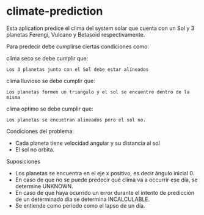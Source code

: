 # climate-prediction




Esta aplication predice el clima del system solar que cuenta con un Sol y 3 planetas
Ferengi, Vulcano y Betasoid respectivamente.

Para predecir debe cumplirse ciertas condiciones como:

clima seco se debe cumplir que:

    Los 3 planetas junto con el Sol debe estar alineados

clima lluvioso se debe cumplir que:

    Los planetas formen un triangulo y el sol se encuentre dentro de la misma

clima optimo se debe cumplir que:

    Los planetas se encuetran alineados pero el sol no.


Condiciones del problema:

 - Cada planeta tiene velocidad angular y su distancia al sol
 - El sol no orbita.


Suposiciones
 - Los planetas se encuentra en el eje x positivo, es decir ángulo inicial 0.
 - En caso de que no se puede predecir qué clima va a occurrir ese día, se determine UNKNOWN.
 - En caso de que haya ocurrido un error durante el intento de predicción de un determinado 
 día se determina INCALCULABLE.
 - Se entiende como periodo como el lapso de un día.
 

